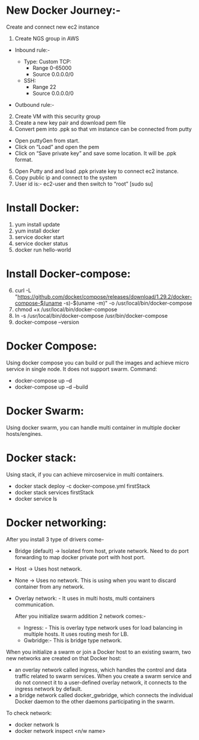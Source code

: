 # New Docker Journey:-
Create and connect new ec2 instance
1.	Create NGS group in AWS
- Inbound rule:-
   - Type: Custom TCP:
      -	Range 0-65000
      -	Source 0.0.0.0/0
   - SSH:
      -	Range 22
      -	Source 0.0.0.0/0
 

- Outbound rule:-
 
2.	Create VM with this security group
3.	Create a new key pair and download pem file
4.	Convert pem into .ppk so that vm instance can be connected from putty
   -	Open puttyGen from start.
   -	Click on “Load” and open the pem
   -	Click on “Save private key” and save some location. It will be .ppk format. 
5.	Open Putty and and load .ppk private key to connect ec2 instance. 
6.	Copy public ip and connect to the system
7.	User id is:- ec2-user and then switch to “root” [sudo su]

# Install Docker:
1.	yum install update
2.	yum install docker
3.	service docker start
4.	service docker status
5.	docker run hello-world
# Install Docker-compose:
6.	curl -L "https://github.com/docker/compose/releases/download/1.29.2/docker-compose-$(uname -s)-$(uname -m)" -o /usr/local/bin/docker-compose
7.	chmod +x /usr/local/bin/docker-compose
8.	ln -s /usr/local/bin/docker-compose /usr/bin/docker-compose
9.	docker-compose –version

# Docker Compose:
Using docker compose you can build or pull the images and achieve micro service in single node. It does not support swarm. 
Command:
   -	docker-compose up –d
   -	docker-compose up –d –build  <This command to build new application image in runtime without stopping anything.>
# Docker Swarm:
Using docker swarm, you can handle multi container in multiple docker hosts/engines. 

# Docker stack:
Using stack, if you can achieve mircoservice in multi containers. 
   - 	docker stack deploy -c docker-compose.yml firstStack
   - 	docker stack services firstStack
   -	docker service ls
   
# Docker networking:
After you install 3 type of drivers come-
   -	Bridge (default) -> Isolated from host, private network. Need to do port forwarding to map docker private port with host port. 
   -	Host -> Uses host network. 
   -  None -> Uses no network. This is using when you want to discard container from any network. 
- Overlay network: - It uses in multi hosts, multi containers communication. 

   After you initialize swarm addition 2 network comes:-
   -	Ingress: - This is overlay type network uses for load balancing in multiple hosts. It uses routing mesh for LB. 
   -	Gwbridge:- This is bridge type network. 

When you initialize a swarm or join a Docker host to an existing swarm, two new networks are created on that Docker host:
   -	an overlay network called ingress, which handles the control and data traffic related to swarm services. When you create a swarm service and do not connect it to a user-defined overlay network, it connects to the ingress network by default.
   -	a bridge network called docker_gwbridge, which connects the individual Docker daemon to the other daemons participating in the swarm.

To check network:
   -	docker network ls
   -	docker network inspect <n/w name>

